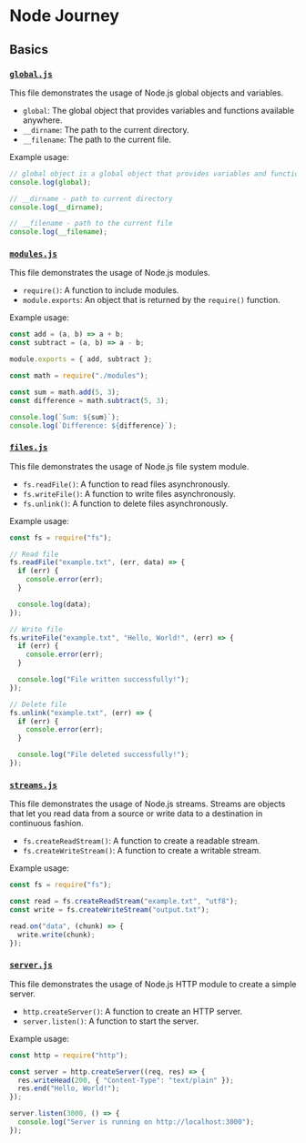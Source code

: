 # Node Journey

## Basics

### [`global.js`](./basics/global.js)

This file demonstrates the usage of Node.js global objects and variables.

- `global`: The global object that provides variables and functions available anywhere.
- `__dirname`: The path to the current directory.
- `__filename`: The path to the current file.

Example usage:

```javascript
// global object is a global object that provides variables and functions that are available anywhere.
console.log(global);

// __dirname - path to current directory
console.log(__dirname);

// __filename - path to the current file
console.log(__filename);
```

### [`modules.js`](./basics/modules.js)

This file demonstrates the usage of Node.js modules.

- `require()`: A function to include modules.
- `module.exports`: An object that is returned by the `require()` function.

Example usage:

```javascript
const add = (a, b) => a + b;
const subtract = (a, b) => a - b;

module.exports = { add, subtract };
```

```javascript
const math = require("./modules");

const sum = math.add(5, 3);
const difference = math.subtract(5, 3);

console.log(`Sum: ${sum}`);
console.log(`Difference: ${difference}`);
```

### [`files.js`](./basics/file-system/files.js)

This file demonstrates the usage of Node.js file system module.

- `fs.readFile()`: A function to read files asynchronously.
- `fs.writeFile()`: A function to write files asynchronously.
- `fs.unlink()`: A function to delete files asynchronously.

Example usage:

```javascript
const fs = require("fs");

// Read file
fs.readFile("example.txt", (err, data) => {
  if (err) {
    console.error(err);
  }

  console.log(data);
});

// Write file
fs.writeFile("example.txt", "Hello, World!", (err) => {
  if (err) {
    console.error(err);
  }

  console.log("File written successfully!");
});

// Delete file
fs.unlink("example.txt", (err) => {
  if (err) {
    console.error(err);
  }

  console.log("File deleted successfully!");
});
```

### [`streams.js`](./basics/streams/streams.js)

This file demonstrates the usage of Node.js streams. Streams are objects that let you read data from a source or write data to a destination in continuous fashion.

- `fs.createReadStream()`: A function to create a readable stream.
- `fs.createWriteStream()`: A function to create a writable stream.

Example usage:

```javascript
const fs = require("fs");

const read = fs.createReadStream("example.txt", "utf8");
const write = fs.createWriteStream("output.txt");

read.on("data", (chunk) => {
  write.write(chunk);
});
```

### [`server.js`](./http/server.js)

This file demonstrates the usage of Node.js HTTP module to create a simple server.

- `http.createServer()`: A function to create an HTTP server.
- `server.listen()`: A function to start the server.

Example usage:

```javascript
const http = require("http");

const server = http.createServer((req, res) => {
  res.writeHead(200, { "Content-Type": "text/plain" });
  res.end("Hello, World!");
});

server.listen(3000, () => {
  console.log("Server is running on http://localhost:3000");
});
```
